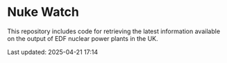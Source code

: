 # Nuke Watch

This repository includes code for retrieving the latest information available on the output of EDF nuclear power plants in the UK.

Last updated: 2025-04-21 17:14